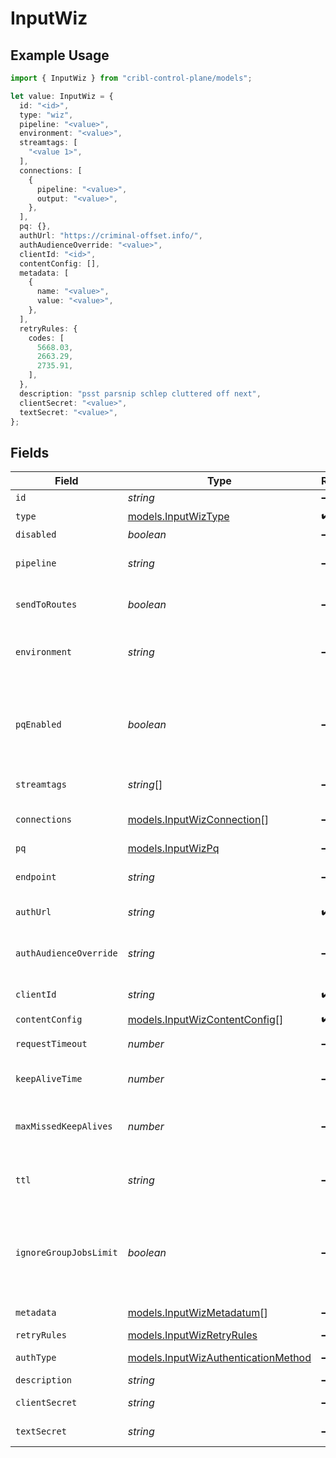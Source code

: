 # InputWiz

## Example Usage

```typescript
import { InputWiz } from "cribl-control-plane/models";

let value: InputWiz = {
  id: "<id>",
  type: "wiz",
  pipeline: "<value>",
  environment: "<value>",
  streamtags: [
    "<value 1>",
  ],
  connections: [
    {
      pipeline: "<value>",
      output: "<value>",
    },
  ],
  pq: {},
  authUrl: "https://criminal-offset.info/",
  authAudienceOverride: "<value>",
  clientId: "<id>",
  contentConfig: [],
  metadata: [
    {
      name: "<value>",
      value: "<value>",
    },
  ],
  retryRules: {
    codes: [
      5668.03,
      2663.29,
      2735.91,
    ],
  },
  description: "psst parsnip schlep cluttered off next",
  clientSecret: "<value>",
  textSecret: "<value>",
};
```

## Fields

| Field                                                                                                                                                                                                                                        | Type                                                                                                                                                                                                                                         | Required                                                                                                                                                                                                                                     | Description                                                                                                                                                                                                                                  |
| -------------------------------------------------------------------------------------------------------------------------------------------------------------------------------------------------------------------------------------------- | -------------------------------------------------------------------------------------------------------------------------------------------------------------------------------------------------------------------------------------------- | -------------------------------------------------------------------------------------------------------------------------------------------------------------------------------------------------------------------------------------------- | -------------------------------------------------------------------------------------------------------------------------------------------------------------------------------------------------------------------------------------------- |
| `id`                                                                                                                                                                                                                                         | *string*                                                                                                                                                                                                                                     | :heavy_minus_sign:                                                                                                                                                                                                                           | Unique ID for this input                                                                                                                                                                                                                     |
| `type`                                                                                                                                                                                                                                       | [models.InputWizType](../models/inputwiztype.md)                                                                                                                                                                                             | :heavy_check_mark:                                                                                                                                                                                                                           | N/A                                                                                                                                                                                                                                          |
| `disabled`                                                                                                                                                                                                                                   | *boolean*                                                                                                                                                                                                                                    | :heavy_minus_sign:                                                                                                                                                                                                                           | N/A                                                                                                                                                                                                                                          |
| `pipeline`                                                                                                                                                                                                                                   | *string*                                                                                                                                                                                                                                     | :heavy_minus_sign:                                                                                                                                                                                                                           | Pipeline to process data from this Source before sending it through the Routes                                                                                                                                                               |
| `sendToRoutes`                                                                                                                                                                                                                               | *boolean*                                                                                                                                                                                                                                    | :heavy_minus_sign:                                                                                                                                                                                                                           | Select whether to send data to Routes, or directly to Destinations.                                                                                                                                                                          |
| `environment`                                                                                                                                                                                                                                | *string*                                                                                                                                                                                                                                     | :heavy_minus_sign:                                                                                                                                                                                                                           | Optionally, enable this config only on a specified Git branch. If empty, will be enabled everywhere.                                                                                                                                         |
| `pqEnabled`                                                                                                                                                                                                                                  | *boolean*                                                                                                                                                                                                                                    | :heavy_minus_sign:                                                                                                                                                                                                                           | Use a disk queue to minimize data loss when connected services block. See [Cribl Docs](https://docs.cribl.io/stream/persistent-queues) for PQ defaults (Cribl-managed Cloud Workers) and configuration options (on-prem and hybrid Workers). |
| `streamtags`                                                                                                                                                                                                                                 | *string*[]                                                                                                                                                                                                                                   | :heavy_minus_sign:                                                                                                                                                                                                                           | Tags for filtering and grouping in @{product}                                                                                                                                                                                                |
| `connections`                                                                                                                                                                                                                                | [models.InputWizConnection](../models/inputwizconnection.md)[]                                                                                                                                                                               | :heavy_minus_sign:                                                                                                                                                                                                                           | Direct connections to Destinations, and optionally via a Pipeline or a Pack                                                                                                                                                                  |
| `pq`                                                                                                                                                                                                                                         | [models.InputWizPq](../models/inputwizpq.md)                                                                                                                                                                                                 | :heavy_minus_sign:                                                                                                                                                                                                                           | N/A                                                                                                                                                                                                                                          |
| `endpoint`                                                                                                                                                                                                                                   | *string*                                                                                                                                                                                                                                     | :heavy_minus_sign:                                                                                                                                                                                                                           | The Wiz GraphQL API endpoint. Example: https://api.us1.app.wiz.io/graphql                                                                                                                                                                    |
| `authUrl`                                                                                                                                                                                                                                    | *string*                                                                                                                                                                                                                                     | :heavy_check_mark:                                                                                                                                                                                                                           | The authentication URL to generate an OAuth token                                                                                                                                                                                            |
| `authAudienceOverride`                                                                                                                                                                                                                       | *string*                                                                                                                                                                                                                                     | :heavy_minus_sign:                                                                                                                                                                                                                           | The audience to use when requesting an OAuth token for a custom auth URL. When not specified, `wiz-api` will be used.                                                                                                                        |
| `clientId`                                                                                                                                                                                                                                   | *string*                                                                                                                                                                                                                                     | :heavy_check_mark:                                                                                                                                                                                                                           | The client ID of the Wiz application                                                                                                                                                                                                         |
| `contentConfig`                                                                                                                                                                                                                              | [models.InputWizContentConfig](../models/inputwizcontentconfig.md)[]                                                                                                                                                                         | :heavy_check_mark:                                                                                                                                                                                                                           | N/A                                                                                                                                                                                                                                          |
| `requestTimeout`                                                                                                                                                                                                                             | *number*                                                                                                                                                                                                                                     | :heavy_minus_sign:                                                                                                                                                                                                                           | HTTP request inactivity timeout. Use 0 to disable.                                                                                                                                                                                           |
| `keepAliveTime`                                                                                                                                                                                                                              | *number*                                                                                                                                                                                                                                     | :heavy_minus_sign:                                                                                                                                                                                                                           | How often workers should check in with the scheduler to keep job subscription alive                                                                                                                                                          |
| `maxMissedKeepAlives`                                                                                                                                                                                                                        | *number*                                                                                                                                                                                                                                     | :heavy_minus_sign:                                                                                                                                                                                                                           | The number of Keep Alive Time periods before an inactive worker will have its job subscription revoked.                                                                                                                                      |
| `ttl`                                                                                                                                                                                                                                        | *string*                                                                                                                                                                                                                                     | :heavy_minus_sign:                                                                                                                                                                                                                           | Time to keep the job's artifacts on disk after job completion. This also affects how long a job is listed in the Job Inspector.                                                                                                              |
| `ignoreGroupJobsLimit`                                                                                                                                                                                                                       | *boolean*                                                                                                                                                                                                                                    | :heavy_minus_sign:                                                                                                                                                                                                                           | When enabled, this job's artifacts are not counted toward the Worker Group's finished job artifacts limit. Artifacts will be removed only after the Collector's configured time to live.                                                     |
| `metadata`                                                                                                                                                                                                                                   | [models.InputWizMetadatum](../models/inputwizmetadatum.md)[]                                                                                                                                                                                 | :heavy_minus_sign:                                                                                                                                                                                                                           | Fields to add to events from this input                                                                                                                                                                                                      |
| `retryRules`                                                                                                                                                                                                                                 | [models.InputWizRetryRules](../models/inputwizretryrules.md)                                                                                                                                                                                 | :heavy_minus_sign:                                                                                                                                                                                                                           | N/A                                                                                                                                                                                                                                          |
| `authType`                                                                                                                                                                                                                                   | [models.InputWizAuthenticationMethod](../models/inputwizauthenticationmethod.md)                                                                                                                                                             | :heavy_minus_sign:                                                                                                                                                                                                                           | Enter client secret directly, or select a stored secret                                                                                                                                                                                      |
| `description`                                                                                                                                                                                                                                | *string*                                                                                                                                                                                                                                     | :heavy_minus_sign:                                                                                                                                                                                                                           | N/A                                                                                                                                                                                                                                          |
| `clientSecret`                                                                                                                                                                                                                               | *string*                                                                                                                                                                                                                                     | :heavy_minus_sign:                                                                                                                                                                                                                           | The client secret of the Wiz application                                                                                                                                                                                                     |
| `textSecret`                                                                                                                                                                                                                                 | *string*                                                                                                                                                                                                                                     | :heavy_minus_sign:                                                                                                                                                                                                                           | Select or create a stored text secret                                                                                                                                                                                                        |